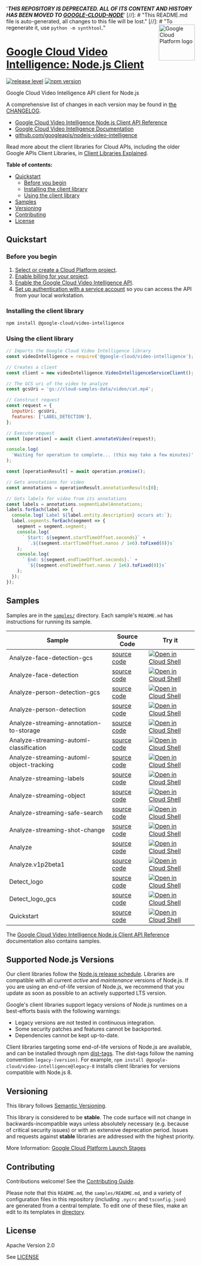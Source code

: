 '**_THIS REPOSITORY IS DEPRECATED. ALL OF ITS CONTENT AND HISTORY HAS BEEN MOVED TO [GOOGLE-CLOUD-NODE](https://github.com/googleapis/google-cloud-node/tree/main/packages/google-cloud-videointelligence)_**'
[//]: # "This README.md file is auto-generated, all changes to this file will be lost."
[//]: # "To regenerate it, use `python -m synthtool`."
<img src="https://avatars2.githubusercontent.com/u/2810941?v=3&s=96" alt="Google Cloud Platform logo" title="Google Cloud Platform" align="right" height="96" width="96"/>

# [Google Cloud Video Intelligence: Node.js Client](https://github.com/googleapis/nodejs-video-intelligence)

[![release level](https://img.shields.io/badge/release%20level-stable-brightgreen.svg?style=flat)](https://cloud.google.com/terms/launch-stages)
[![npm version](https://img.shields.io/npm/v/@google-cloud/video-intelligence.svg)](https://www.npmjs.org/package/@google-cloud/video-intelligence)




Google Cloud Video Intelligence API client for Node.js


A comprehensive list of changes in each version may be found in
[the CHANGELOG](https://github.com/googleapis/nodejs-video-intelligence/blob/main/CHANGELOG.md).

* [Google Cloud Video Intelligence Node.js Client API Reference][client-docs]
* [Google Cloud Video Intelligence Documentation][product-docs]
* [github.com/googleapis/nodejs-video-intelligence](https://github.com/googleapis/nodejs-video-intelligence)

Read more about the client libraries for Cloud APIs, including the older
Google APIs Client Libraries, in [Client Libraries Explained][explained].

[explained]: https://cloud.google.com/apis/docs/client-libraries-explained

**Table of contents:**


* [Quickstart](#quickstart)
  * [Before you begin](#before-you-begin)
  * [Installing the client library](#installing-the-client-library)
  * [Using the client library](#using-the-client-library)
* [Samples](#samples)
* [Versioning](#versioning)
* [Contributing](#contributing)
* [License](#license)

## Quickstart

### Before you begin

1.  [Select or create a Cloud Platform project][projects].
1.  [Enable billing for your project][billing].
1.  [Enable the Google Cloud Video Intelligence API][enable_api].
1.  [Set up authentication with a service account][auth] so you can access the
    API from your local workstation.

### Installing the client library

```bash
npm install @google-cloud/video-intelligence
```


### Using the client library

```javascript
// Imports the Google Cloud Video Intelligence library
const videoIntelligence = require('@google-cloud/video-intelligence');

// Creates a client
const client = new videoIntelligence.VideoIntelligenceServiceClient();

// The GCS uri of the video to analyze
const gcsUri = 'gs://cloud-samples-data/video/cat.mp4';

// Construct request
const request = {
  inputUri: gcsUri,
  features: ['LABEL_DETECTION'],
};

// Execute request
const [operation] = await client.annotateVideo(request);

console.log(
  'Waiting for operation to complete... (this may take a few minutes)'
);

const [operationResult] = await operation.promise();

// Gets annotations for video
const annotations = operationResult.annotationResults[0];

// Gets labels for video from its annotations
const labels = annotations.segmentLabelAnnotations;
labels.forEach(label => {
  console.log(`Label ${label.entity.description} occurs at:`);
  label.segments.forEach(segment => {
    segment = segment.segment;
    console.log(
      `	Start: ${segment.startTimeOffset.seconds}` +
        `.${(segment.startTimeOffset.nanos / 1e6).toFixed(0)}s`
    );
    console.log(
      `	End: ${segment.endTimeOffset.seconds}.` +
        `${(segment.endTimeOffset.nanos / 1e6).toFixed(0)}s`
    );
  });
});

```



## Samples

Samples are in the [`samples/`](https://github.com/googleapis/nodejs-video-intelligence/tree/main/samples) directory. Each sample's `README.md` has instructions for running its sample.

| Sample                      | Source Code                       | Try it |
| --------------------------- | --------------------------------- | ------ |
| Analyze-face-detection-gcs | [source code](https://github.com/googleapis/nodejs-video-intelligence/blob/main/samples/analyze-face-detection-gcs.js) | [![Open in Cloud Shell][shell_img]](https://console.cloud.google.com/cloudshell/open?git_repo=https://github.com/googleapis/nodejs-video-intelligence&page=editor&open_in_editor=samples/analyze-face-detection-gcs.js,samples/README.md) |
| Analyze-face-detection | [source code](https://github.com/googleapis/nodejs-video-intelligence/blob/main/samples/analyze-face-detection.js) | [![Open in Cloud Shell][shell_img]](https://console.cloud.google.com/cloudshell/open?git_repo=https://github.com/googleapis/nodejs-video-intelligence&page=editor&open_in_editor=samples/analyze-face-detection.js,samples/README.md) |
| Analyze-person-detection-gcs | [source code](https://github.com/googleapis/nodejs-video-intelligence/blob/main/samples/analyze-person-detection-gcs.js) | [![Open in Cloud Shell][shell_img]](https://console.cloud.google.com/cloudshell/open?git_repo=https://github.com/googleapis/nodejs-video-intelligence&page=editor&open_in_editor=samples/analyze-person-detection-gcs.js,samples/README.md) |
| Analyze-person-detection | [source code](https://github.com/googleapis/nodejs-video-intelligence/blob/main/samples/analyze-person-detection.js) | [![Open in Cloud Shell][shell_img]](https://console.cloud.google.com/cloudshell/open?git_repo=https://github.com/googleapis/nodejs-video-intelligence&page=editor&open_in_editor=samples/analyze-person-detection.js,samples/README.md) |
| Analyze-streaming-annotation-to-storage | [source code](https://github.com/googleapis/nodejs-video-intelligence/blob/main/samples/analyze-streaming-annotation-to-storage.js) | [![Open in Cloud Shell][shell_img]](https://console.cloud.google.com/cloudshell/open?git_repo=https://github.com/googleapis/nodejs-video-intelligence&page=editor&open_in_editor=samples/analyze-streaming-annotation-to-storage.js,samples/README.md) |
| Analyze-streaming-automl-classification | [source code](https://github.com/googleapis/nodejs-video-intelligence/blob/main/samples/analyze-streaming-automl-classification.js) | [![Open in Cloud Shell][shell_img]](https://console.cloud.google.com/cloudshell/open?git_repo=https://github.com/googleapis/nodejs-video-intelligence&page=editor&open_in_editor=samples/analyze-streaming-automl-classification.js,samples/README.md) |
| Analyze-streaming-automl-object-tracking | [source code](https://github.com/googleapis/nodejs-video-intelligence/blob/main/samples/analyze-streaming-automl-object-tracking.js) | [![Open in Cloud Shell][shell_img]](https://console.cloud.google.com/cloudshell/open?git_repo=https://github.com/googleapis/nodejs-video-intelligence&page=editor&open_in_editor=samples/analyze-streaming-automl-object-tracking.js,samples/README.md) |
| Analyze-streaming-labels | [source code](https://github.com/googleapis/nodejs-video-intelligence/blob/main/samples/analyze-streaming-labels.js) | [![Open in Cloud Shell][shell_img]](https://console.cloud.google.com/cloudshell/open?git_repo=https://github.com/googleapis/nodejs-video-intelligence&page=editor&open_in_editor=samples/analyze-streaming-labels.js,samples/README.md) |
| Analyze-streaming-object | [source code](https://github.com/googleapis/nodejs-video-intelligence/blob/main/samples/analyze-streaming-object.js) | [![Open in Cloud Shell][shell_img]](https://console.cloud.google.com/cloudshell/open?git_repo=https://github.com/googleapis/nodejs-video-intelligence&page=editor&open_in_editor=samples/analyze-streaming-object.js,samples/README.md) |
| Analyze-streaming-safe-search | [source code](https://github.com/googleapis/nodejs-video-intelligence/blob/main/samples/analyze-streaming-safe-search.js) | [![Open in Cloud Shell][shell_img]](https://console.cloud.google.com/cloudshell/open?git_repo=https://github.com/googleapis/nodejs-video-intelligence&page=editor&open_in_editor=samples/analyze-streaming-safe-search.js,samples/README.md) |
| Analyze-streaming-shot-change | [source code](https://github.com/googleapis/nodejs-video-intelligence/blob/main/samples/analyze-streaming-shot-change.js) | [![Open in Cloud Shell][shell_img]](https://console.cloud.google.com/cloudshell/open?git_repo=https://github.com/googleapis/nodejs-video-intelligence&page=editor&open_in_editor=samples/analyze-streaming-shot-change.js,samples/README.md) |
| Analyze | [source code](https://github.com/googleapis/nodejs-video-intelligence/blob/main/samples/analyze.js) | [![Open in Cloud Shell][shell_img]](https://console.cloud.google.com/cloudshell/open?git_repo=https://github.com/googleapis/nodejs-video-intelligence&page=editor&open_in_editor=samples/analyze.js,samples/README.md) |
| Analyze.v1p2beta1 | [source code](https://github.com/googleapis/nodejs-video-intelligence/blob/main/samples/analyze.v1p2beta1.js) | [![Open in Cloud Shell][shell_img]](https://console.cloud.google.com/cloudshell/open?git_repo=https://github.com/googleapis/nodejs-video-intelligence&page=editor&open_in_editor=samples/analyze.v1p2beta1.js,samples/README.md) |
| Detect_logo | [source code](https://github.com/googleapis/nodejs-video-intelligence/blob/main/samples/detect_logo.js) | [![Open in Cloud Shell][shell_img]](https://console.cloud.google.com/cloudshell/open?git_repo=https://github.com/googleapis/nodejs-video-intelligence&page=editor&open_in_editor=samples/detect_logo.js,samples/README.md) |
| Detect_logo_gcs | [source code](https://github.com/googleapis/nodejs-video-intelligence/blob/main/samples/detect_logo_gcs.js) | [![Open in Cloud Shell][shell_img]](https://console.cloud.google.com/cloudshell/open?git_repo=https://github.com/googleapis/nodejs-video-intelligence&page=editor&open_in_editor=samples/detect_logo_gcs.js,samples/README.md) |
| Quickstart | [source code](https://github.com/googleapis/nodejs-video-intelligence/blob/main/samples/quickstart.js) | [![Open in Cloud Shell][shell_img]](https://console.cloud.google.com/cloudshell/open?git_repo=https://github.com/googleapis/nodejs-video-intelligence&page=editor&open_in_editor=samples/quickstart.js,samples/README.md) |



The [Google Cloud Video Intelligence Node.js Client API Reference][client-docs] documentation
also contains samples.

## Supported Node.js Versions

Our client libraries follow the [Node.js release schedule](https://nodejs.org/en/about/releases/).
Libraries are compatible with all current _active_ and _maintenance_ versions of
Node.js.
If you are using an end-of-life version of Node.js, we recommend that you update
as soon as possible to an actively supported LTS version.

Google's client libraries support legacy versions of Node.js runtimes on a
best-efforts basis with the following warnings:

* Legacy versions are not tested in continuous integration.
* Some security patches and features cannot be backported.
* Dependencies cannot be kept up-to-date.

Client libraries targeting some end-of-life versions of Node.js are available, and
can be installed through npm [dist-tags](https://docs.npmjs.com/cli/dist-tag).
The dist-tags follow the naming convention `legacy-(version)`.
For example, `npm install @google-cloud/video-intelligence@legacy-8` installs client libraries
for versions compatible with Node.js 8.

## Versioning

This library follows [Semantic Versioning](http://semver.org/).



This library is considered to be **stable**. The code surface will not change in backwards-incompatible ways
unless absolutely necessary (e.g. because of critical security issues) or with
an extensive deprecation period. Issues and requests against **stable** libraries
are addressed with the highest priority.






More Information: [Google Cloud Platform Launch Stages][launch_stages]

[launch_stages]: https://cloud.google.com/terms/launch-stages

## Contributing

Contributions welcome! See the [Contributing Guide](https://github.com/googleapis/nodejs-video-intelligence/blob/main/CONTRIBUTING.md).

Please note that this `README.md`, the `samples/README.md`,
and a variety of configuration files in this repository (including `.nycrc` and `tsconfig.json`)
are generated from a central template. To edit one of these files, make an edit
to its templates in
[directory](https://github.com/googleapis/synthtool).

## License

Apache Version 2.0

See [LICENSE](https://github.com/googleapis/nodejs-video-intelligence/blob/main/LICENSE)

[client-docs]: https://cloud.google.com/nodejs/docs/reference/video-intelligence/latest
[product-docs]: https://cloud.google.com/video-intelligence
[shell_img]: https://gstatic.com/cloudssh/images/open-btn.png
[projects]: https://console.cloud.google.com/project
[billing]: https://support.google.com/cloud/answer/6293499#enable-billing
[enable_api]: https://console.cloud.google.com/flows/enableapi?apiid=videointelligence.googleapis.com
[auth]: https://cloud.google.com/docs/authentication/getting-started
